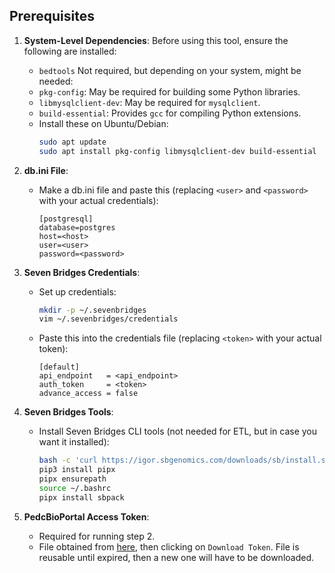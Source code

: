 ## Prerequisites
1. **System-Level Dependencies**:
  Before using this tool, ensure the following are installed: 
    - `bedtools`
  Not required, but depending on your system, might be needed:
    - `pkg-config`: May be required for building some Python libraries.
    - `libmysqlclient-dev`: May be required for `mysqlclient`.
    - `build-essential`: Provides `gcc` for compiling Python extensions.
    - Install these on Ubuntu/Debian:
      ```bash
      sudo apt update
      sudo apt install pkg-config libmysqlclient-dev build-essential
      ```

2. **db.ini File**:
    - Make a db.ini file and paste this (replacing `<user>` and `<password>` with your actual credentials):
      ```plaintext
      [postgresql]
      database=postgres
      host=<host>
      user=<user>
      password=<password>
      ```

3. **Seven Bridges Credentials**:
    - Set up credentials:
      ```bash
      mkdir -p ~/.sevenbridges
      vim ~/.sevenbridges/credentials
      ```
    - Paste this into the credentials file (replacing `<token>` with your actual token):
      ```plaintext
      [default]
      api_endpoint   = <api_endpoint>
      auth_token     = <token>
      advance_access = false
      ```

4. **Seven Bridges Tools**:
    - Install Seven Bridges CLI tools (not needed for ETL, but in case you want it installed):
      ```bash
      bash -c 'curl https://igor.sbgenomics.com/downloads/sb/install.sh -sSf | sudo -H sh'
      pip3 install pipx
      pipx ensurepath
      source ~/.bashrc
      pipx install sbpack
      ```

5. **PedcBioPortal Access Token**:
    - Required for running step 2.
    - File obtained from [here](https://pedcbioportal.kidsfirstdrc.org/webAPI#using-data-access-tokens), then clicking on `Download Token`. File is reusable until expired, then a new one will have to be downloaded.